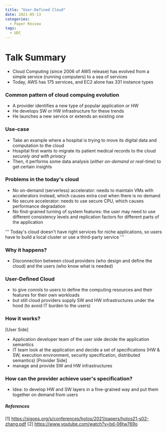 ```yaml
---
title: "User-Defined Cloud"
date: 2021-05-13
categories:
  - Paper Review
tags:
  - UDC
---
```


# Talk Summary
- Cloud Computing (since 2006 of AWS release) has evolved from a simple service (running computers) to a sea of services
- Today, AWS has 175 services, and EC2 alone has 331 instance types

### Common pattern of cloud compuing evolution
- A provider identifies a new type of popular application or HW
- He develops SW or HW infrastructure for these trends
- He launches a new service or extends an existing one 

### Use-case
- Take an example where a hospital is trying to move its digital data and computation to the cloud
- Hospital first wants to migrate its patient medical records to the cloud *securely and with privacy*
- Then, it performs some data analysis (*either on-demand or real-time*) to get certain insights 

### Problems in the today's cloud
- No on-demand (serverless) accelerator: needs to maintain VMs with accelerators instead, which causes extra cost when there is no demand
- No secure accelerator: needs to use secure CPU, which causes performance degradation
- No find-grained turning of system features: 
the user may need to use different consistency levels and replication factors for different parts of the application  

'''
Today's cloud doesn't have right services for niche applications, so users have to build a local cluster or use a third-party service
'''

### Why it happens?
- Disconnection between cloud providers (who design and define the cloud) and the users (who know what is needed)

### User-Defined Cloud
- to give conrols to users to define the computing resources and their features for their own workloads 
- but still cloud providers supply SW and HW infrastructures under the hood (to avoid IT burden to the users)

### How it works?
[User Side]
- Application developer team of the user side decide the application semantics
- IT team look at the application and decide a set of specifications (HW & SW, execution environment, security specification, distributed semantics)
[Provider Side]
- manage and provide SW and HW infrastructures

### How can the provider achieve user's specification?
- Idea: to develop HW and SW layers in a fine-grained way and put them together on demand from users

##### References
[1] https://sigops.org/s/conferences/hotos/2021/papers/hotos21-s02-zhang.pdf
[2] https://www.youtube.com/watch?v=bd-06tw769o
